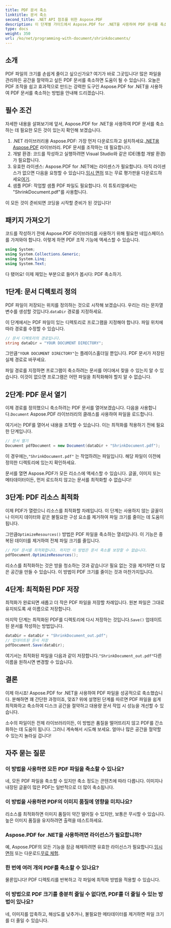 ```yaml
---
title: PDF 문서 축소
linktitle: 문서 축소
second_title: .NET API 참조를 위한 Aspose.PDF
description: 이 단계별 가이드에서 Aspose.PDF for .NET을 사용하여 PDF 문서를 축소하는 방법을 알아보세요. PDF 리소스를 최적화하고 품질을 떨어뜨리지 않고 파일 크기를 줄이세요.
type: docs
weight: 350
url: /ko/net/programming-with-document/shrinkdocuments/
---
```

## 소개

PDF 파일의 크기를 손쉽게 줄이고 싶으신가요? 여기가 바로 그곳입니다! 많은 파일을 관리하든 공간을 절약하고 싶든 PDF 문서를 축소하면 도움이 될 수 있습니다. 오늘은 PDF 조작을 쉽고 효과적으로 만드는 강력한 도구인 Aspose.PDF for .NET을 사용하여 PDF 문서를 축소하는 방법을 안내해 드리겠습니다.

## 필수 조건

자세한 내용을 살펴보기에 앞서, Aspose.PDF for .NET을 사용하여 PDF 문서를 축소하는 데 필요한 모든 것이 있는지 확인해 보겠습니다.

1.  .NET 라이브러리용 Aspose.PDF: 가장 먼저 다운로드하고 설치하세요.[.NET용 Aspose.PDF](https://releases.aspose.com/pdf/net/) 라이브러리. PDF 문서를 조작하는 데 필요합니다.
2. 개발 환경: 코드를 작성하고 실행하려면 Visual Studio와 같은 IDE(통합 개발 환경)가 필요합니다.
3.  유효한 라이센스: Aspose.PDF for .NET에는 라이센스가 필요합니다. 아직 라이센스가 없으면 다음을 요청할 수 있습니다.[임시 면허](https://purchase.aspose.com/temporary-license/) 또는 무료 평가판을 다운로드하세요[여기](https://releases.aspose.com/).
4. 샘플 PDF: 작업할 샘플 PDF 파일도 필요합니다. 이 튜토리얼에서는 "ShrinkDocument.pdf"를 사용합니다.

이 모든 것이 준비되면 코딩을 시작할 준비가 된 것입니다!


## 패키지 가져오기

코드를 작성하기 전에 Aspose.PDF 라이브러리를 사용하기 위해 필요한 네임스페이스를 가져와야 합니다. 이렇게 하면 PDF 조작 기능에 액세스할 수 있습니다.

```csharp
using System;
using System.Collections.Generic;
using System.Linq;
using System.Text;
```

다 됐어요! 이제 재밌는 부분으로 들어가 봅시다: PDF 축소하기.

## 1단계: 문서 디렉토리 정의

 PDF 파일이 저장되는 위치를 정의하는 것으로 시작해 보겠습니다. 우리는 라는 문자열 변수를 생성할 것입니다.`dataDir` 경로를 지정하세요.

이 단계에서는 PDF 파일이 있는 디렉토리로 프로그램을 지정해야 합니다. 파일 위치에 따라 경로를 수정할 수 있습니다.

```csharp
// 문서 디렉토리의 경로입니다.
string dataDir = "YOUR DOCUMENT DIRECTORY";
```

 그만큼`"YOUR DOCUMENT DIRECTORY"`는 플레이스홀더일 뿐입니다. PDF 문서가 저장된 실제 경로로 바꾸세요.

파일 경로를 지정하면 프로그램이 축소하려는 문서를 어디에서 찾을 수 있는지 알 수 있습니다. 이것이 없으면 프로그램은 어떤 파일을 최적화해야 할지 알 수 없습니다.


## 2단계: PDF 문서 열기

 이제 경로를 정의했으니 축소하려는 PDF 문서를 열어보겠습니다. 다음을 사용합니다.`Document` Aspose.PDF 라이브러리의 클래스를 사용하여 파일을 로드합니다.

여기서는 PDF를 열어서 내용을 조작할 수 있습니다. 이는 최적화를 적용하기 전에 필요한 단계입니다.

```csharp
// 문서 열기
Document pdfDocument = new Document(dataDir + "ShrinkDocument.pdf");
```

 이 경우에는,`"ShrinkDocument.pdf"` 는 작업하려는 파일입니다. 해당 파일이 이전에 정의한 디렉토리에 있는지 확인하세요.

문서를 열면 Aspose.PDF가 모든 리소스에 액세스할 수 있습니다. 글꼴, 이미지 또는 메타데이터이든, 먼저 로드하지 않고는 문서를 최적화할 수 없습니다!

## 3단계: PDF 리소스 최적화

이제 PDF가 열렸으니 리소스를 최적화할 차례입니다. 이 단계는 사용하지 않는 글꼴이나 이미지 데이터와 같은 불필요한 구성 요소를 제거하여 파일 크기를 줄이는 데 도움이 됩니다.

 그만큼`OptimizeResources()` 방법은 PDF 파일을 축소하는 열쇠입니다. 이 기능은 중복된 데이터를 제거하여 전체 파일 크기를 줄입니다.

```csharp
// PDF 문서를 최적화합니다. 하지만 이 방법은 문서 축소를 보장할 수 없습니다.
pdfDocument.OptimizeResources();
```

리소스를 최적화하는 것은 방을 청소하는 것과 같습니다! 필요 없는 것을 제거하면 더 많은 공간을 만들 수 있습니다. 이 방법이 PDF 크기를 줄이는 것과 마찬가지입니다.

## 4단계: 최적화된 PDF 저장

최적화가 완료되면 새롭고 더 작은 PDF 파일을 저장할 차례입니다. 원본 파일은 그대로 유지되도록 새 이름으로 저장합니다.

 마지막 단계는 최적화된 PDF를 디렉토리에 다시 저장하는 것입니다.`Save()` 업데이트된 문서를 작성하는 방법입니다.

```csharp
dataDir = dataDir + "ShrinkDocument_out.pdf";
// 업데이트된 문서 저장
pdfDocument.Save(dataDir);
```

 여기서는 최적화된 파일을 다음과 같이 저장합니다.`"ShrinkDocument_out.pdf"`다른 이름을 원하시면 변경할 수 있습니다.

## 결론

이제 아시죠! Aspose.PDF for .NET을 사용하여 PDF 파일을 성공적으로 축소했습니다. 분해하면 꽤 간단한 과정이죠, 맞죠? 위에 설명된 단계를 따르면 PDF 파일을 쉽게 최적화하고 축소하여 디스크 공간을 절약하고 대용량 문서 작업 시 성능을 개선할 수 있습니다.

소수의 파일이든 전체 라이브러리이든, 이 방법은 품질을 떨어뜨리지 않고 PDF를 간소화하는 데 도움이 됩니다. 그러니 계속해서 시도해 보세요. 얼마나 많은 공간을 절약할 수 있는지 놀라실 겁니다!

## 자주 묻는 질문

### 이 방법을 사용하면 모든 PDF 파일을 축소할 수 있나요?
네, 모든 PDF 파일을 축소할 수 있지만 축소 정도는 콘텐츠에 따라 다릅니다. 이미지나 내장된 글꼴이 많은 PDF는 일반적으로 더 많이 축소됩니다.

### 이 방법을 사용하면 PDF의 이미지 품질에 영향을 미치나요?
리소스를 최적화하면 이미지 품질이 약간 떨어질 수 있지만, 보통은 무시할 수 있습니다. 높은 이미지 품질을 유지하려면 출력을 테스트하세요.

### Aspose.PDF for .NET을 사용하려면 라이선스가 필요합니까?
예, Aspose.PDF의 모든 기능을 잠금 해제하려면 유효한 라이선스가 필요합니다.[임시 면허](https://purchase.aspose.com/temporary-license/) 또는 다운로드[무료 체험](https://releases.aspose.com/).

### 한 번에 여러 개의 PDF를 축소할 수 있나요?
물론입니다! PDF 디렉토리를 반복하고 각 파일에 최적화 방법을 적용할 수 있습니다.

### 이 방법으로 PDF 크기를 충분히 줄일 수 없다면, PDF를 더 줄일 수 있는 방법이 있나요?
네, 이미지를 압축하고, 해상도를 낮추거나, 불필요한 메타데이터를 제거하면 파일 크기를 더 줄일 수 있습니다.